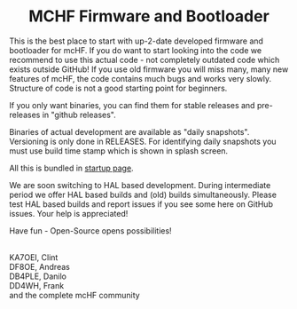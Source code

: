 <div align="center"><h1><b>MCHF Firmware and Bootloader</b></h1></div>

This is the best place to start with up-2-date developed firmware and bootloader for mcHF. If you do want to start looking into the code we recommend to use this actual code - not completely outdated code which exists outside GitHub! If you use old firmware you will miss many, many new features of mcHF, the code contains much bugs and works very slowly. Structure of code is not a good starting point for beginners.<br>

If you only want binaries, you can find them for stable releases and pre-releases in "github releases".<br>

Binaries of actual development are available as "daily snapshots". Versioning is only done in RELEASES. For identifying daily snapshots you must use build time stamp which is shown in splash screen.<br>

All this is bundled in <a href="http://df8oe.github.io/mchf-github/">startup page</a>.<br>

We are soon switching to HAL based development. During intermediate period we offer HAL based builds and (old) builds simultaneously. Please test HAL based builds and report issues if you see some here on GitHub issues. Your help is appreciated!

Have fun - Open-Source opens possibilities!<br><br>

KA7OEI, Clint<br>
DF8OE, Andreas<br>
DB4PLE, Danilo<br>
DD4WH, Frank<br>
and the complete mcHF community